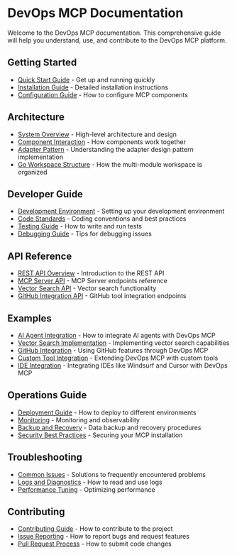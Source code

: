 # DevOps MCP Documentation

Welcome to the DevOps MCP documentation. This comprehensive guide will help you understand, use, and contribute to the DevOps MCP platform.

## Getting Started

* [Quick Start Guide](getting-started/quick-start-guide.md) - Get up and running quickly
* [Installation Guide](getting-started/installation-guide.md) - Detailed installation instructions
* [Configuration Guide](getting-started/configuration-guide.md) - How to configure MCP components

## Architecture

* [System Overview](architecture/system-overview.md) - High-level architecture and design
* [Component Interaction](architecture/component-interaction.md) - How components work together
* [Adapter Pattern](architecture/adapter-pattern.md) - Understanding the adapter design pattern implementation
* [Go Workspace Structure](architecture/go-workspace-structure.md) - How the multi-module workspace is organized

## Developer Guide

* [Development Environment](developer/development-environment.md) - Setting up your development environment
* [Code Standards](developer/code-standards.md) - Coding conventions and best practices
* [Testing Guide](developer/testing-guide.md) - How to write and run tests
* [Debugging Guide](developer/debugging-guide.md) - Tips for debugging issues

## API Reference

* [REST API Overview](api-reference/rest-api-overview.md) - Introduction to the REST API
* [MCP Server API](api-reference/mcp-server-api.md) - MCP Server endpoints reference
* [Vector Search API](api-reference/vector-search-api.md) - Vector search functionality
* [GitHub Integration API](api-reference/github-integration-api.md) - GitHub tool integration endpoints

## Examples

* [AI Agent Integration](examples/ai-agent-integration.md) - How to integrate AI agents with DevOps MCP
* [Vector Search Implementation](examples/vector-search-implementation.md) - Implementing vector search capabilities
* [GitHub Integration](examples/github-integration.md) - Using GitHub features through DevOps MCP
* [Custom Tool Integration](examples/custom-tool-integration.md) - Extending DevOps MCP with custom tools
* [IDE Integration](examples/ide-integration.md) - Integrating IDEs like Windsurf and Cursor with DevOps MCP

## Operations Guide

* [Deployment Guide](operations/deployment-guide.md) - How to deploy to different environments
* [Monitoring](operations/monitoring.md) - Monitoring and observability
* [Backup and Recovery](operations/backup-recovery.md) - Data backup and recovery procedures
* [Security Best Practices](operations/security-best-practices.md) - Securing your MCP installation

## Troubleshooting

* [Common Issues](troubleshooting/common-issues.md) - Solutions to frequently encountered problems
* [Logs and Diagnostics](troubleshooting/logs-diagnostics.md) - How to read and use logs
* [Performance Tuning](troubleshooting/performance-tuning.md) - Optimizing performance

## Contributing

* [Contributing Guide](contributing/contributing-guide.md) - How to contribute to the project
* [Issue Reporting](contributing/issue-reporting.md) - How to report bugs and request features
* [Pull Request Process](contributing/pull-request-process.md) - How to submit code changes
